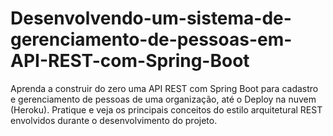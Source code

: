 # Desenvolvendo-um-sistema-de-gerenciamento-de-pessoas-em-API-REST-com-Spring-Boot
Aprenda a construir do zero uma API REST com Spring Boot para cadastro e gerenciamento de pessoas de uma organização, até o Deploy na nuvem (Heroku). Pratique e veja os principais conceitos do estilo arquitetural REST envolvidos durante o desenvolvimento do projeto.
